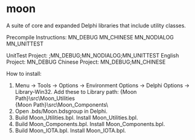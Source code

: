 moon
=====
A suite of core and expanded Delphi libraries that include utility classes.

Precompile Instructions:
MN_DEBUG
MN_CHINESE
MN_NODIALOG
MN_UNITTEST

UnitTest Project: ;MN_DEBUG;MN_NODIALOG;MN_UNITTEST
English Project: MN_DEBUG
Chinese Project: MN_DEBUG;MN_CHINESE

How to install:
1. Menu -> Tools -> Options -> Environment Options -> Delphi Options -> Library-Win32. Add these to Library path:
	{Moon Path}\src\Moon_Utilities\
	{Moon Path}\src\Moon_Components\
2. Open .bds/Moon.bdsgroup in Delphi.
3. Build Moon_Utilities.bpl. Install Moon_Utilities.bpl.
4. Build Moon_Components.bpl. Install Moon_Components.bpl.
5. Build Moon_IOTA.bpl. Install Moon_IOTA.bpl.
